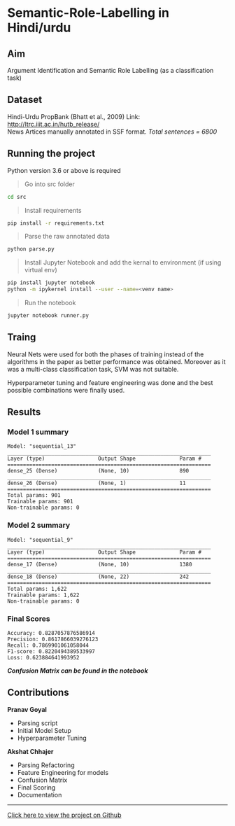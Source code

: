 # Semantic-Role-Labelling in Hindi/urdu

## Aim

Argument Identification and Semantic Role Labelling (as a classification task)

## Dataset

Hindi-Urdu PropBank (Bhatt et al., 2009)
Link: http://ltrc.iiit.ac.in/hutb_release/
<br>
News Artices manually annotated in SSF format.
*Total sentences = 6800*

## Running the project

Python version 3.6 or above is required

> Go into src folder
```bash
cd src
```

> Install requirements

```bash
pip install -r requirements.txt
```

> Parse the raw annotated data
```bash
python parse.py
```

> Install Jupyter Notebook and add the kernal to environment (if using virtual env)
```bash
pip install jupyter notebook
python -m ipykernel install --user --name=<venv name>
```

> Run the notebook 
```bash
jupyter notebook runner.py
```
## Traing

Neural Nets were used for both the phases of training instead of the algorithms in the paper as better performance was obtained. Moreover as it was a multi-class classification task, SVM was not suitable.

Hyperparameter tuning and feature engineering was done and the best possible combinations were finally used.
## Results

### Model 1 summary
```
Model: "sequential_13"
_________________________________________________________________
Layer (type)                 Output Shape              Param #   
=================================================================
dense_25 (Dense)             (None, 10)                890       
_________________________________________________________________
dense_26 (Dense)             (None, 1)                 11        
=================================================================
Total params: 901
Trainable params: 901
Non-trainable params: 0
```

### Model 2 summary
```
Model: "sequential_9"
_________________________________________________________________
Layer (type)                 Output Shape              Param #   
=================================================================
dense_17 (Dense)             (None, 10)                1380      
_________________________________________________________________
dense_18 (Dense)             (None, 22)                242       
=================================================================
Total params: 1,622
Trainable params: 1,622
Non-trainable params: 0
```

### Final Scores
```
Accuracy: 0.8287057876586914
Precision: 0.8617866039276123
Recall: 0.7869901061058044
F1-score: 0.8220494389533997
Loss: 0.623884641993952
```
__*Confusion Matrix can be found in the notebook*__

## Contributions

__Pranav Goyal__
- Parsing script
- Initial Model Setup
- Hyperparameter Tuning

__Akshat Chhajer__
- Parsing Refactoring
- Feature Engineering for models
- Confusion Matrix
- Final Scoring
- Documentation

---

[Click here to view the project on Github](https://github.com/Pranav174/Semantic_role_labeller)

